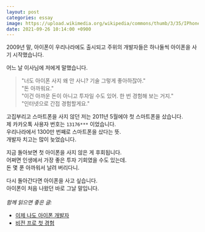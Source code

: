```yaml
---
layout: post
categories: essay
image: https://upload.wikimedia.org/wikipedia/commons/thumb/3/35/IPhone3GS.JPG/644px-IPhone3GS.JPG
date: 2021-09-26 10:14:00 +0900
---
```


2009년 말, 아이폰이 우리나라에도 출시되고 주위의 개발자들은 하나둘씩 아이폰을 사기 시작했습니다.

어느 날 이사님에 저에게 말했습니다.
> "너도 아이폰 사지 왜 안 사니? 기술 그렇게 좋아하잖아."  
> "돈 아까워요."  
> "이건 아까운 돈이 아니고 투자일 수도 있어. 한 번 경험해 보는 거지."  
> "인터넷으로 간접 경험할게요."

고집부리고 스마트폰을 사지 않던 저는 2011년 5월에야 첫 스마트폰을 샀습니다.  
제 카카오톡 사용자 번호는 `13176***` 이었습니다.  
우리나라에서 1300만 번째로 스마트폰을 샀다는 뜻.    
개발자 치고는 많이 늦었습니다.

지금 돌아보면 첫 아이폰을 사지 않은 게 후회됩니다.  
어쩌면 인생에서 가장 좋은 투자 기회였을 수도 있는데.  
돈 몇 푼 아까워서 날려 버리다니.

다시 돌아간다면 아이폰을 사고 싶습니다.  
아이폰이 처음 나왔던 바로 그날 말입니다.
<br>
<br>
*함께 읽으면 좋은 글:*
* [이제 나도 아이폰 개발자](/essay/2022/06/13/ios-developer-too.html)
* [비전 프로 첫 경험](/essay/2024/02/23/vision-pro.html)
